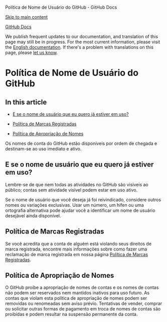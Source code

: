 Política de Nome de Usuário do GitHub - GitHub Docs

[Skip to main content](#main-content)

[](/pt)[GitHub Docs](/pt)

We publish frequent updates to our documentation, and translation of this page may still be in progress. For the most current information, please visit the [English documentation](/en). If there's a problem with translations on this page, please [let us know](https://github.com/contact?form[subject]=translation%20issue%20on%20docs.github.com&form[comments]=).

Política de Nome de Usuário do GitHub
==========

In this article
----------

* [E se o nome de usuário que eu quero já estiver em uso?](#e-se-o-nome-de-usuário-que-eu-quero-já-estiver-em-uso)

* [Política de Marcas Registradas](#política-de-marcas-registradas)

* [Política de Apropriação de Nomes](#política-de-apropriação-de-nomes)

Os nomes de conta do GitHub estão disponíveis por ordem de chegada e destinam-se ao uso imediato e ativo.

[](#e-se-o-nome-de-usuário-que-eu-quero-já-estiver-em-uso)[]()E se o nome de usuário que eu quero já estiver em uso?
----------

Lembre-se de que nem todas as atividades no GitHub são visíveis ao público; contas sem atividade visível podem estar em uso ativo.

Se o nome de usuário que você deseja já foi reivindicado, considere outros nomes ou variações exclusivas. Usar um número, um hífen ou uma ortografia alternativa pode ajudar você a identificar um nome de usuário desejável ainda disponível.

[](#política-de-marcas-registradas)[]()Política de Marcas Registradas
----------

Se você acredita que a conta de alguém está violando seus direitos de marca registrada, encontre mais informações sobre como fazer uma reclamação de marca registrada em nossa página [Política de Marcas Registradas](/pt/articles/github-trademark-policy).

[](#política-de-apropriação-de-nomes)[]()Política de Apropriação de Nomes
----------

O GitHub proíbe a apropriação de nomes de contas e os nomes de contas não podem ser reservados nem mantidos inativos para uso futuro. As contas que violam esta política de apropriação de nomes podem ser removidas ou renomeadas sem aviso prévio. Tentativas de vender, comprar ou solicitar outras formas de pagamento em troca de nomes de contas são proibidas e podem resultar na suspensão permanente da conta.
